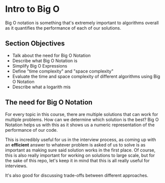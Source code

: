 # Intro to Big O

Big O notation is something that's extremely important to algorithms overall as it quantifies the performance of each of our solutions.

## Section Objectives

- Talk about the need for Big O Notation
- Describe what Big O Notation is
- Simplify Big O Expressions
- Define "time complexity" and "space complexity"
- Evaluate the time and space complexity of different algorithms using Big O Notation
- Describe what a logarith mis

## The need for Big O Notation

For every topic in this course, there are multiple solutions that can work for multiple problems. How can we determine which solution is the best? Big O Notation helps us with this as it shows us a numeric representation of the performance of our code.

This is incredibly useful for us in the interview process, as coming up with an **efficient** answer to whatever problem is asked of us to solve is as important as making sure said solution works in the first place. Of course, this is also really important for working on solutions to large scale, but for the sake of this repo, let's keep it in mind that this is all really useful for interviews.

It's also good for discussing trade-offs between different approaches.
